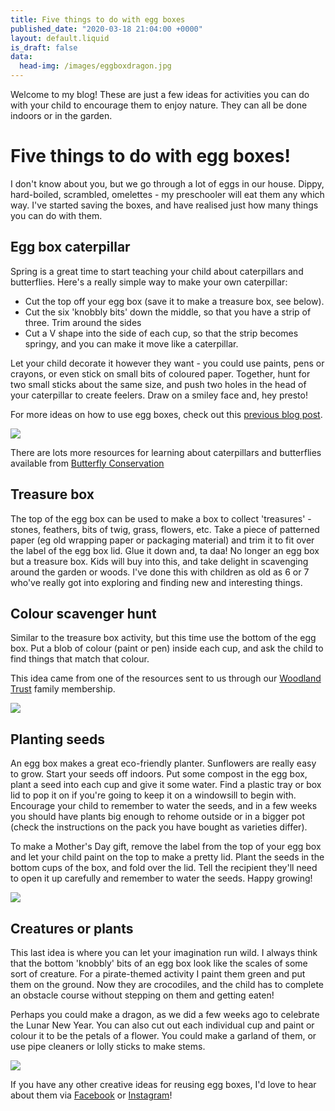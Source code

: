 ```yaml
---
title: Five things to do with egg boxes
published_date: "2020-03-18 21:04:00 +0000"
layout: default.liquid
is_draft: false
data:
  head-img: /images/eggboxdragon.jpg
---
```

Welcome to my blog! These are just a few ideas for activities you can do with your child to encourage them to enjoy nature. They can all be done indoors or in the garden. 

# Five things to do with egg boxes!

I don't know about you, but we go through a lot of eggs in our house. Dippy, hard-boiled, scrambled, omelettes - my preschooler will eat them any which way. I've started saving the boxes, and have realised just how many things you can do with them.

## Egg box caterpillar

Spring is a great time to start teaching your child about caterpillars and butterflies. Here's a really simple way to make your own caterpillar:

* Cut the top off your egg box (save it to make a treasure box, see below). 
* Cut the six 'knobbly bits' down the middle, so that you have a strip of three. Trim around the sides
* Cut a V shape into the side of each cup, so that the strip becomes springy, and you can make it move like a caterpillar.

Let your child decorate it however they want - you could use paints, pens or crayons, or even stick on small bits of coloured paper. Together, hunt for two small sticks about the same size, and push two holes in the head of your caterpillar to create feelers. Draw on a smiley face and, hey presto! 

For more ideas on how to use egg boxes, check out this [previous blog post](https://wildberrywood.co.uk/posts/2020-03-18-eggboxes.html). 

![](/images/eggboxcaterpillar.jpg)

There are lots more resources for learning about caterpillars and butterflies available from [Butterfly Conservation](https://munchingcaterpillars.org)

## Treasure box
The top of the egg box can be used to make a box to collect 'treasures' - stones, feathers, bits of twig, grass, flowers, etc. Take a piece of patterned paper (eg old wrapping paper or packaging material) and trim it to fit over the label of the egg box lid. Glue it down and, ta daa! No longer an egg box but a treasure box. Kids will buy into this, and take delight in scavenging around the garden or woods. I've done this with children as old as 6 or 7 who've really got into exploring and finding new and interesting things. 

## Colour scavenger hunt
Similar to the treasure box activity, but this time use the bottom of the egg box. Put a blob of colour (paint or pen) inside each cup, and ask the child to find things that match that colour. 

This idea came from one of the resources sent to us through our [Woodland Trust](https://www.woodlandtrust.org.uk/support-us/join/about-family-membership/) family membership. 

![](/images/eggboxhunt.jpg)

## Planting seeds
An egg box makes a great eco-friendly planter. Sunflowers are really easy to grow. Start your seeds off indoors. Put some compost in the egg box, plant a seed into each cup and give it some water. Find a plastic tray or box lid to pop it on if you're going to keep it on a windowsill to begin with. Encourage your child to remember to water the seeds, and in a few weeks you should have plants big enough to rehome outside or in a bigger pot (check the instructions on the pack you have bought as varieties differ). 

To make a Mother's Day gift, remove the label from the top of your egg box and let your child paint on the top to make a pretty lid. Plant the seeds in the bottom cups of the box, and fold over the lid. Tell the recipient they'll need to open it up carefully and remember to water the seeds. Happy growing! 

![](/images/eggboxsunflowers.jpg)

## Creatures or plants
This last idea is where you can let your imagination run wild. I always think that the bottom 'knobbly' bits of an egg box look like the scales of some sort of creature. For a pirate-themed activity I paint them green and put them on the ground. Now they are crocodiles, and the child has to complete an obstacle course without stepping on them and getting eaten! 

Perhaps you could make a dragon, as we did a few weeks ago to celebrate the Lunar New Year. You can also cut out each individual cup and paint or colour it to be the petals of a flower. You could make a garland of them, or use pipe cleaners or lolly sticks to make stems.

![](/images/eggboxdragon.jpg)

If you have any other creative ideas for reusing egg boxes, I'd love to hear about them via [Facebook](https://www.facebook.com/wildberrywood) or [Instagram](https://www.instagram.com/wildberrywoodoutdoors/)!



